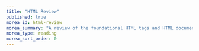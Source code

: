 ```yaml
---
title: "HTML Review"
published: true
morea_id: html-review
morea_summary: "A review of the foundational HTML tags and HTML document structure."
morea_type: reading
morea_sort_order: 0
---
```

